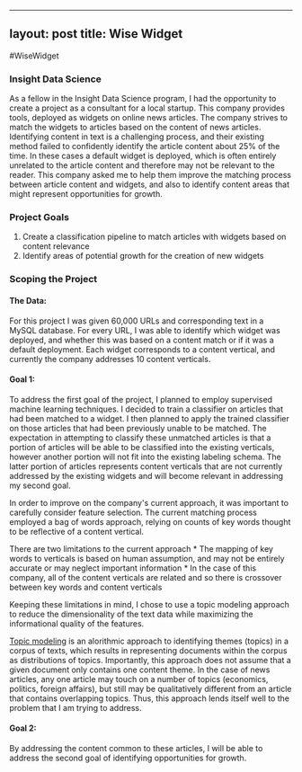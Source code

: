 
---
layout: post
title: Wise Widget
---


#WiseWidget


### Insight Data Science
As a fellow in the Insight Data Science program, I had the opportunity to create a project as a consultant for a local startup. This company provides tools, deployed as widgets on online news articles. The company strives to match the widgets to articles based on the content of news articles. Identifying content in text is a challenging process, and their existing method failed to confidently identify the article content about 25% of the time. In these cases a default widget is deployed, which is often entirely unrelated to the article content and therefore may not be relevant to the reader. This company asked me to help them improve the matching process between article content and widgets, and also to identify content areas that might represent opportunities for growth.

### Project Goals

1. Create a classification pipeline to match articles with widgets based on content relevance
2. Identify areas of potential growth for the creation of new widgets

### Scoping the Project

#### The Data: 

For this project I was given 60,000 URLs and corresponding text in a MySQL database. For every URL, I was able to identify which widget was deployed, and whether this was based on a content match or if it was a default deployment. Each widget corresponds to a content vertical, and currently the company addresses 10 content verticals.

#### Goal 1: 

To address the first goal of the project, I planned to employ supervised machine learning techniques. I decided to train a classifier on articles that had been matched to a widget. I then planned to apply the trained classifier on those articles that had been previously unable to be matched. The expectation in attempting to classify these unmatched articles is that a portion of articles will be able to be classified into the existing verticals, however another portion will not fit into the existing labeling schema. The latter portion of articles represents content verticals that are not currently addressed by the existing widgets and will become relevant in addressing my second goal. 

In order to improve on the company's current approach, it was important to carefully consider feature selection. The current matching process employed a bag of words approach, relying on counts of key words thought to be reflective of a content vertical. 

There are two limitations to the current approach
	* The mapping of key words to verticals is based on human assumption, and may not be entirely accurate or may neglect important information
	* In the case of this company, all of the content verticals are related and so there is crossover between key words and content verticals

Keeping these limitations in mind, I chose to use a topic modeling approach to reduce the dimensionality of the text data while maximizing the informational quality of the features.

[Topic modeling](https://www.cs.princeton.edu/~blei/papers/Blei2012.pdf "Topic Modeling Reference") is an alorithmic approach to identifying themes (topics) in a corpus of texts, which results in representing documents within the corpus as distributions of topics. Importantly, this approach does not assume that a given document only contains one content theme. In the case of news articles, any one article may touch on a number of topics (economics, politics, foreign affairs), but still may be qualitatively different from an article that contains overlapping topics. Thus, this approach lends itself well to the problem that I am trying to address.



#### Goal 2:

By addressing the content common to these articles, I will be able to address the second goal of identifying opportunities for growth.
